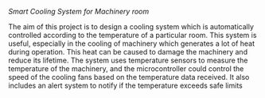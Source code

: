 *Smart Cooling System for Machinery room*

The aim of this project is to design a cooling system which is automatically controlled according to the temperature of a particular room. This system is useful, especially in the cooling of machinery which generates a lot of heat during operation. This heat can be caused to damage the machinery and reduce its lifetime. The system uses temperature sensors to measure the temperature of the machinery, and the microcontroller could control the speed of the cooling fans based on the temperature data received. It also includes an alert system to notify if the temperature exceeds safe limits

